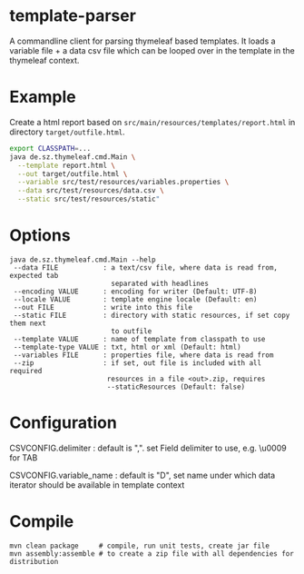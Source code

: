 # template-parser

A commandline client for parsing thymeleaf based templates. It loads a variable file + a data csv file which can be looped over in the template in the thymeleaf context.

# Example

Create a html report based on `src/main/resources/templates/report.html` in directory `target/outfile.html`.

```bash
export CLASSPATH=...
java de.sz.thymeleaf.cmd.Main \
  --template report.html \
  --out target/outfile.html \
  --variable src/test/resources/variables.properties \
  --data src/test/resources/data.csv \
  --static src/test/resources/static"
```

# Options

```
java de.sz.thymeleaf.cmd.Main --help
 --data FILE           : a text/csv file, where data is read from, expected tab
                         separated with headlines
 --encoding VALUE      : encoding for writer (Default: UTF-8)
 --locale VALUE        : template engine locale (Default: en)
 --out FILE            : write into this file
 --static FILE         : directory with static resources, if set copy them next
                         to outfile
 --template VALUE      : name of template from classpath to use
 --template-type VALUE : txt, html or xml (Default: html)
 --variables FILE      : properties file, where data is read from
 --zip                 : if set, out file is included with all required
                        resources in a file <out>.zip, requires
                        --staticResources (Default: false)
```

# Configuration

CSVCONFIG.delimiter
: default is ",". set Field delimiter to use, e.g. \u0009 for TAB 

CSVCONFIG.variable_name 
: default is "D", set name under which data iterator should be available in template context

# Compile

```
mvn clean package     # compile, run unit tests, create jar file
mvn assembly:assemble # to create a zip file with all dependencies for distribution
```
